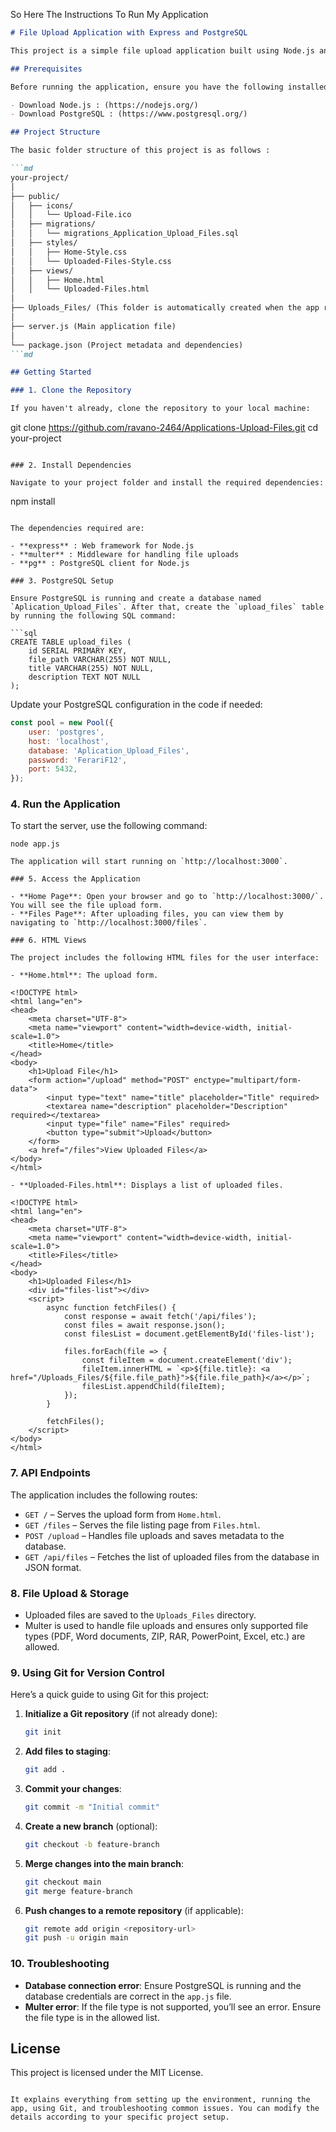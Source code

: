 So Here The Instructions To Run My Application  

```md
# File Upload Application with Express and PostgreSQL

This project is a simple file upload application built using Node.js and Express, with PostgreSQL as the database. The application allows users to upload various types of files and store metadata (title and description) in the database.

## Prerequisites

Before running the application, ensure you have the following installed:

- Download Node.js : (https://nodejs.org/)
- Download PostgreSQL : (https://www.postgresql.org/)

## Project Structure

The basic folder structure of this project is as follows :

```md
your-project/
│
├── public/
│   ├── icons/
│   │   └── Upload-File.ico
│   ├── migrations/
│   │   └── migrations_Application_Upload_Files.sql
│   ├── styles/
│   │   ├── Home-Style.css
│   │   └── Uploaded-Files-Style.css
│   ├── views/
│   │   ├── Home.html
│   │   └── Uploaded-Files.html
│
├── Uploads_Files/ (This folder is automatically created when the app runs)
│
├── server.js (Main application file)
│
└── package.json (Project metadata and dependencies)
```md

## Getting Started

### 1. Clone the Repository

If you haven't already, clone the repository to your local machine:

```
git clone <https://github.com/ravano-2464/Applications-Upload-Files.git>
cd your-project
```

### 2. Install Dependencies

Navigate to your project folder and install the required dependencies:

```
npm install
```

The dependencies required are:

- **express** : Web framework for Node.js
- **multer** : Middleware for handling file uploads
- **pg** : PostgreSQL client for Node.js

### 3. PostgreSQL Setup

Ensure PostgreSQL is running and create a database named `Aplication_Upload_Files`. After that, create the `upload_files` table by running the following SQL command:

```sql
CREATE TABLE upload_files (
    id SERIAL PRIMARY KEY,
    file_path VARCHAR(255) NOT NULL,
    title VARCHAR(255) NOT NULL,
    description TEXT NOT NULL
);
```

Update your PostgreSQL configuration in the code if needed:

```js
const pool = new Pool({
    user: 'postgres',
    host: 'localhost',
    database: 'Aplication_Upload_Files',
    password: 'FerariF12',
    port: 5432,
});
```

### 4. Run the Application

To start the server, use the following command:

```
node app.js

The application will start running on `http://localhost:3000`.

### 5. Access the Application

- **Home Page**: Open your browser and go to `http://localhost:3000/`. You will see the file upload form.
- **Files Page**: After uploading files, you can view them by navigating to `http://localhost:3000/files`.

### 6. HTML Views

The project includes the following HTML files for the user interface:

- **Home.html**: The upload form.
  
<!DOCTYPE html>
<html lang="en">
<head>
    <meta charset="UTF-8">
    <meta name="viewport" content="width=device-width, initial-scale=1.0">
    <title>Home</title>
</head>
<body>
    <h1>Upload File</h1>
    <form action="/upload" method="POST" enctype="multipart/form-data">
        <input type="text" name="title" placeholder="Title" required>
        <textarea name="description" placeholder="Description" required></textarea>
        <input type="file" name="Files" required>
        <button type="submit">Upload</button>
    </form>
    <a href="/files">View Uploaded Files</a>
</body>
</html>

- **Uploaded-Files.html**: Displays a list of uploaded files.
  
<!DOCTYPE html>
<html lang="en">
<head>
    <meta charset="UTF-8">
    <meta name="viewport" content="width=device-width, initial-scale=1.0">
    <title>Files</title>
</head>
<body>
    <h1>Uploaded Files</h1>
    <div id="files-list"></div>
    <script>
        async function fetchFiles() {
            const response = await fetch('/api/files');
            const files = await response.json();
            const filesList = document.getElementById('files-list');

            files.forEach(file => {
                const fileItem = document.createElement('div');
                fileItem.innerHTML = `<p>${file.title}: <a href="/Uploads_Files/${file.file_path}">${file.file_path}</a></p>`;
                filesList.appendChild(fileItem);
            });
        }

        fetchFiles();
    </script>
</body>
</html>
```

### 7. API Endpoints

The application includes the following routes:

- `GET /` – Serves the upload form from `Home.html`.
- `GET /files` – Serves the file listing page from `Files.html`.
- `POST /upload` – Handles file uploads and saves metadata to the database.
- `GET /api/files` – Fetches the list of uploaded files from the database in JSON format.

### 8. File Upload & Storage

- Uploaded files are saved to the `Uploads_Files` directory.
- Multer is used to handle file uploads and ensures only supported file types (PDF, Word documents, ZIP, RAR, PowerPoint, Excel, etc.) are allowed.

### 9. Using Git for Version Control

Here’s a quick guide to using Git for this project:

1. **Initialize a Git repository** (if not already done):

   ```bash
   git init
   ```

2. **Add files to staging**:

   ```bash
   git add .
   ```

3. **Commit your changes**:

   ```bash
   git commit -m "Initial commit"
   ```

4. **Create a new branch** (optional):

   ```bash
   git checkout -b feature-branch
   ```

5. **Merge changes into the main branch**:

   ```bash
   git checkout main
   git merge feature-branch
   ```

6. **Push changes to a remote repository** (if applicable):

   ```bash
   git remote add origin <repository-url>
   git push -u origin main
   ```

### 10. Troubleshooting

- **Database connection error**: Ensure PostgreSQL is running and the database credentials are correct in the `app.js` file.
- **Multer error**: If the file type is not supported, you’ll see an error. Ensure the file type is in the allowed list.

## License

This project is licensed under the MIT License.
```

It explains everything from setting up the environment, running the app, using Git, and troubleshooting common issues. You can modify the details according to your specific project setup.